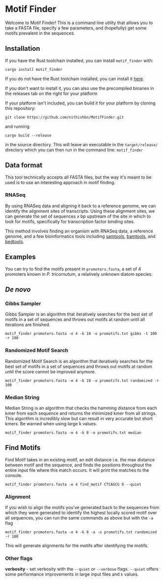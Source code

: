 # Motif Finder

Welcome to Motif Finder!
This is a command line utility that allows you to take a FASTA file, specify a few parameters, and (hopefully) get some motifs prevalent in the sequences.

## Installation

If you have the Rust toolchain installed, you can install `motif_finder` with:

`cargo install motif_finder`

If you do not have the Rust toolchain installed, you can install it [here](https://www.rustup.rs).

If you don't want to install it, you can also use the precompiled binaries in the releases tab on the right for your platform

If your platform isn't included, you can build it for your platform by cloning this repository:

`git clone https://github.com/nithishbn/MotifFinder.git`

and running

`cargo build --release`

in the source directory.
This will leave an executable in the `target/release/` directory which you can then run in the command line:
`motif_finder`

## Data format

This tool technically accepts all FASTA files, but the way it's meant to be used is to use an interesting approach in motif finding.

### RNASeq

By using RNASeq data and aligning it back to a reference genome, we can identify the alignment sites of transcripts. Using these alignment sites, we can generate the set of sequences _x_ bp upstream of the site in which to look for motifs, specifically for transcription factor binding sites.

This method involves finding an organism with RNASeq data, a reference genome, and a few bioinformatics tools including [samtools](https://www.htslib.org/), [bamtools](https://github.com/pezmaster31/bamtools/wiki), and [bedtools](https://bedtools.readthedocs.io/en/latest/content/installation.html).

## Examples

You can try to find the motifs present in `promoters.fasta`, a set of 4 promoters known in _P. tricornutum_, a relatively unknown diatom species.
## _De novo_

### Gibbs Sampler

Gibbs Sampler is an algorithm that iteratively searches for the best set of motifs in a set of sequences and throws out motifs at random until all iterations are finished.

`motif_finder promoters.fasta -e 4 -k 10 -o promotifs.txt gibbs -t 100 -r 100`

### Randomized Motif Search

Randomized Motif Search is an algorithm that iteratively searches for the best set of motifs in a set of sequences and throws out motifs at random until the score cannot be improved anymore.

`motif_finder promoters.fasta -e 4 -k 10 -o promotifs.txt randomized -r 100`

### Median String

Median String is an algorithm that checks the hamming distance from each kmer from each sequence and returns the minimized kmer from all strings. This algorithm is incredibly slow but can result in very accurate but short kmers.
Be warned when using large k values.

`motif_finder promoters.fasta -e 4 -k 8 -o promotifs.txt median`

## Find Motifs

Find Motif takes in an existing motif, an edit distance i.e. the max distance between motif and the sequence, and finds the positions throughout the entire input file where this match occurs. It will print the matches to the console.

`motif_finder promoters.fasta -e 4 find_motif CTCAGCG 0 --quiet`

### Alignment

If you wish to align the motifs you've generated back to the sequences from which they were generated to identify the highest locally scored motif over all sequences, you can run the same commands as above but with the `-a` flag

`motif_finder promoters.fasta -e 4 -k 8 -a -o promotifs.txt randomized -r 100`

This will generate alignments for the motifs after identifying the motifs.

### Other flags

**verbosity** - set verbosity with the `--quiet` or `--verbose` flags. `--quiet` offers some performance improvements in large input files and `k` values.